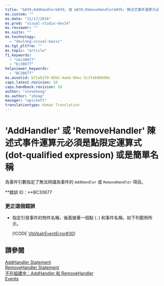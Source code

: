 ```yaml
---
title: "&#39;AddHandler&#39; 或 &#39;RemoveHandler&#39; 陳述式事件運算元必須是點限定運算式 (dot-qualified expression) 或是簡單名稱 | Microsoft Docs"
ms.custom: ""
ms.date: "11/17/2016"
ms.prod: "visual-studio-dev14"
ms.reviewer: ""
ms.suite: ""
ms.technology: 
  - "devlang-visual-basic"
ms.tgt_pltfrm: ""
ms.topic: "article"
f1_keywords: 
  - "vbc30677"
  - "bc30677"
helpviewer_keywords: 
  - "BC30677"
ms.assetid: b71eb2f0-0bb2-4aeb-94ec-5c37ab960d9e
caps.latest.revision: 10
caps.handback.revision: 10
author: "stevehoag"
ms.author: "shoag"
manager: "wpickett"
translationtype: Human Translation
---
```

# &#39;AddHandler&#39; 或 &#39;RemoveHandler&#39; 陳述式事件運算元必須是點限定運算式 (dot-qualified expression) 或是簡單名稱
為事件引數指定了無法辨識為事件的 `AddHandler` 或 `RemoveHandler` 項目。  
  
 **錯誤 ID：**BC30677  
  
### 更正這個錯誤  
  
-   指定引發事件的物件名稱，後面接著一個點 \(`.`\) 和事件名稱，如下列範例所示。  
  
     [!CODE [VbVbalrEventError#30](../CodeSnippet/VS_Snippets_VBCSharp/VbVbalrEventError#30)]  
  
## 請參閱  
 [AddHandler Statement](../../visual-basic/language-reference/statements/addhandler-statement.md)   
 [RemoveHandler Statement](../../visual-basic/language-reference/statements/removehandler-statement.md)   
 [不在組建中：AddHandler 和 RemoveHandler](http://msdn.microsoft.com/zh-tw/a7a24bd2-519a-46fe-8a2c-2b9df2ca28ef)   
 [Events](../../visual-basic/programming-guide/language-features/events/events.md)